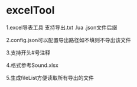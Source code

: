 # excelTool

1.excel导表工具 支持导出.txt  .lua .json文件后缀  

2.config.json可以配置导出路径如不填则不导出该文件

3.支持开头#号注释

4.格式参考Sound.xlsx

5.生成fileList方便读取所有导出的文件
